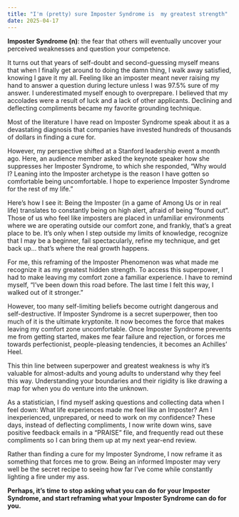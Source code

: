 ```yaml
---
title: "I'm (pretty) sure Imposter Syndrome is  my greatest strength"
date: 2025-04-17
---
```


**Imposter Syndrome (n)**: the fear that others will eventually uncover your perceived weaknesses and question your competence.

It turns out that years of self-doubt and second-guessing myself means that when I finally get around to doing the damn thing, I walk away satisfied, knowing I gave it my all.
Feeling like an imposter meant never raising my hand to answer a question during lecture unless I was 97.5% sure of my answer. I underestimated myself enough to overprepare. I believed that my accolades were a result of luck and a lack of other applicants. Declining and deflecting compliments became my favorite grounding technique.

Most of the literature I have read on Imposter Syndrome speak about it as a devastating diagnosis that companies have invested hundreds of thousands of dollars in finding a cure for.

However, my perspective shifted at a Stanford leadership event a month ago. Here, an audience member asked the keynote speaker how she suppresses her Imposter Syndrome, to which she responded, “Why would I? Leaning into the Imposter archetype is the reason I have gotten so comfortable being uncomfortable. I hope to experience Imposter Syndrome for the rest of my life.”

Here’s how I see it: Being the Imposter (in a game of Among Us or in real life) translates to constantly being on high alert, afraid of being “found out”. Those of us who feel like imposters are placed in unfamiliar environments where we are operating outside our comfort zone, and frankly, that’s a great place to be. It’s only when I step outside my limits of knowledge, recognize that I may be a beginner, fail spectacularly, refine my technique, and get back up… that’s where the real growth happens.

For me, this reframing of the Imposter Phenomenon was what made me recognize it as my greatest hidden strength. To access this superpower, I had to make leaving my comfort zone a familiar experience. I have to remind myself, “I’ve been down this road before. The last time I felt this way, I walked out of it stronger.”

However, too many self-limiting beliefs become outright dangerous and self-destructive. If Imposter Syndrome is a secret superpower, then too much of it is the ultimate kryptonite. It now becomes the force that makes leaving my comfort zone uncomfortable. Once Imposter Syndrome prevents me from getting started, makes me fear failure and rejection, or forces me towards perfectionist, people-pleasing tendencies, it becomes an Achilles’ Heel.

This thin line between superpower and greatest weakness is why it’s valuable for almost-adults and young adults to understand why they feel this way. Understanding your boundaries and their rigidity is like drawing a map for when you do venture into the unknown.

As a statistician, I find myself asking questions and collecting data when I feel down: What life experiences made me feel like an Imposter? Am I inexperienced, unprepared, or need to work on my confidence? These days, instead of deflecting compliments, I now write down wins, save positive feedback emails in a “PRAISE” file, and frequently read out these compliments so I can bring them up at my next year-end review.

Rather than finding a cure for my Imposter Syndrome, I now reframe it as something that forces me to grow. Being an informed Imposter may very well be the secret recipe to seeing how far I’ve come while constantly lighting a fire under my ass.

**Perhaps, it’s time to stop asking what you can do for your Imposter Syndrome, and start reframing what your Imposter Syndrome can do for you.**
